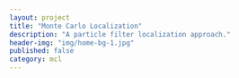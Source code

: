 ```yaml
---
layout: project
title: "Monte Carlo Localization"
description: "A particle filter localization approach."
header-img: "img/home-bg-1.jpg"
published: false
category: mcl
---
```

